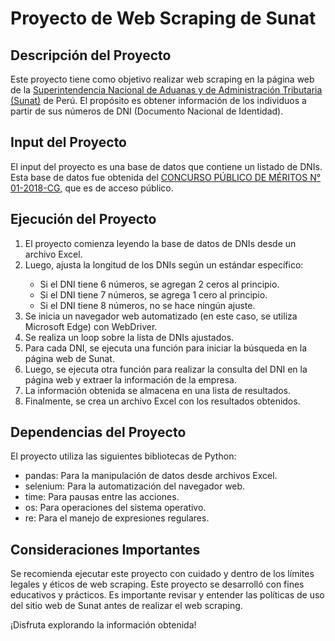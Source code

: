 <!DOCTYPE html>
<html>
<head>
    
</head>
<body>

<h1>Proyecto de Web Scraping de Sunat</h1>

<h2>Descripción del Proyecto</h2>
<p>Este proyecto tiene como objetivo realizar web scraping en la página web de la <a href="https://e-consultaruc.sunat.gob.pe/cl-ti-itmrconsruc/FrameCriterioBusquedaWeb.jsp">Superintendencia Nacional de Aduanas y de Administración Tributaria (Sunat)</a> de Perú. El propósito es obtener información de los individuos a partir de sus números de DNI (Documento Nacional de Identidad).</p>

<h2>Input del Proyecto</h2>
<p>El input del proyecto es una base de datos que contiene un listado de DNIs. Esta base de datos fue obtenida del <a href="https://objectstorage.us-ashburn-1.oraclecloud.com/p/Ovj4ah5usLFDMxJZEj8Q1wmkP3ld9SVohrd3t7yhw5Hf0jle-D5RGMG9_fr1Zc9n/n/id08kfinkj3s/b/doccontraloria/o/uneteanuestroequipo/documentos/listado_acc.pdf">CONCURSO PÚBLICO DE MÉRITOS N° 01-2018-CG</a>, que es de acceso público.</p>


<h2>Ejecución del Proyecto</h2>
<ol>
    <li>El proyecto comienza leyendo la base de datos de DNIs desde un archivo Excel.</li>
    <li>Luego, ajusta la longitud de los DNIs según un estándar específico:</li>
        <ul>
            <li>Si el DNI tiene 6 números, se agregan 2 ceros al principio.</li>
            <li>Si el DNI tiene 7 números, se agrega 1 cero al principio.</li>
            <li>Si el DNI tiene 8 números, no se hace ningún ajuste.</li>
        </ul>
    <li>Se inicia un navegador web automatizado (en este caso, se utiliza Microsoft Edge) con WebDriver.</li>
    <li>Se realiza un loop sobre la lista de DNIs ajustados.</li>
    <li>Para cada DNI, se ejecuta una función para iniciar la búsqueda en la página web de Sunat.</li>
    <li>Luego, se ejecuta otra función para realizar la consulta del DNI en la página web y extraer la información de la empresa.</li>
    <li>La información obtenida se almacena en una lista de resultados.</li>
    <li>Finalmente, se crea un archivo Excel con los resultados obtenidos.</li>
</ol>

<h2>Dependencias del Proyecto</h2>
<p>El proyecto utiliza las siguientes bibliotecas de Python:</p>
<ul>
    <li>pandas: Para la manipulación de datos desde archivos Excel.</li>
    <li>selenium: Para la automatización del navegador web.</li>
    <li>time: Para pausas entre las acciones.</li>
    <li>os: Para operaciones del sistema operativo.</li>
    <li>re: Para el manejo de expresiones regulares.</li>
</ul>

<h2>Consideraciones Importantes</h2>
<p>Se recomienda ejecutar este proyecto con cuidado y dentro de los límites legales y éticos de web scraping. Este proyecto se desarrolló con fines educativos y prácticos. Es importante revisar y entender las políticas de uso del sitio web de Sunat antes de realizar el web scraping.</p>

<p>¡Disfruta explorando la información obtenida!</p>

</body>
</html>

